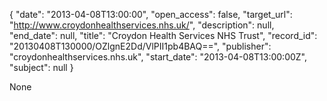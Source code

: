 {
  "date": "2013-04-08T13:00:00", 
  "open_access": false, 
  "target_url": "http://www.croydonhealthservices.nhs.uk/", 
  "description": null, 
  "end_date": null, 
  "title": "Croydon Health Services NHS Trust", 
  "record_id": "20130408T130000/OZlgnE2Dd/VlPII1pb4BAQ==", 
  "publisher": "croydonhealthservices.nhs.uk", 
  "start_date": "2013-04-08T13:00:00Z", 
  "subject": null
}

None